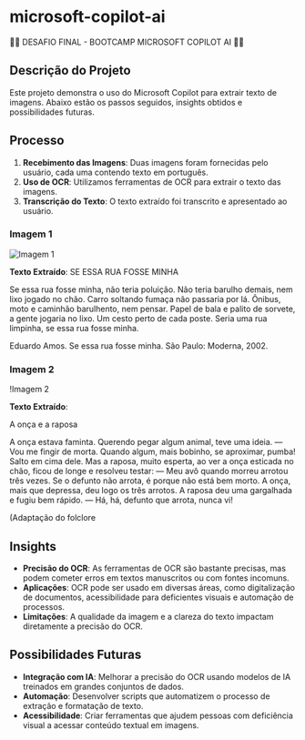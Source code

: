 # microsoft-copilot-ai

🧠🚀 DESAFIO FINAL - BOOTCAMP MICROSOFT COPILOT AI 🚀🧠

## Descrição do Projeto

Este projeto demonstra o uso do Microsoft Copilot para extrair texto de imagens. Abaixo estão os passos seguidos, insights obtidos e possibilidades futuras.

## Processo

1. **Recebimento das Imagens**: Duas imagens foram fornecidas pelo usuário, cada uma contendo texto em português.
2. **Uso de OCR**: Utilizamos ferramentas de OCR para extrair o texto das imagens.
3. **Transcrição do Texto**: O texto extraído foi transcrito e apresentado ao usuário.

### Imagem 1

![Imagem 1](https://exemplo.co)


**Texto Extraído**:
SE ESSA RUA FOSSE MINHA

Se essa rua fosse minha,
não teria poluição.
Não teria barulho demais,
nem lixo jogado no chão.
Carro soltando fumaça
não passaria por lá.
Ônibus, moto e caminhão
barulhento, nem pensar.
Papel de bala e palito
de sorvete, a gente jogaria no lixo.
Um cesto perto de cada poste.
Seria uma rua limpinha,
se essa rua fosse minha.

Eduardo Amos. Se essa rua fosse minha.
São Paulo: Moderna, 2002.

### Imagem 2

!Imagem 2

**Texto Extraído**:

A onça e a raposa

A onça estava faminta. Querendo pegar
algum animal, teve uma ideia.
— Vou me fingir de morta. Quando algum,
mais bobinho, se aproximar, pumba! Salto em
cima dele.
Mas a raposa, muito esperta, ao ver a onça
esticada no chão, ficou de longe e resolveu
testar:
— Meu avô quando morreu arrotou três
vezes. Se o defunto não arrota, é porque
não está bem morto.
A onça, mais que depressa, deu logo os três
arrotos.
A raposa deu uma gargalhada e fugiu bem
rápido.
— Há, há, defunto que arrota, nunca vi!

(Adaptação do folclore



## Insights

- **Precisão do OCR**: As ferramentas de OCR são bastante precisas, mas podem cometer erros em textos manuscritos ou com fontes incomuns.
- **Aplicações**: OCR pode ser usado em diversas áreas, como digitalização de documentos, acessibilidade para deficientes visuais e automação de processos.
- **Limitações**: A qualidade da imagem e a clareza do texto impactam diretamente a precisão do OCR.

## Possibilidades Futuras

- **Integração com IA**: Melhorar a precisão do OCR usando modelos de IA treinados em grandes conjuntos de dados.
- **Automação**: Desenvolver scripts que automatizem o processo de extração e formatação de texto.
- **Acessibilidade**: Criar ferramentas que ajudem pessoas com deficiência visual a acessar conteúdo textual em imagens.




